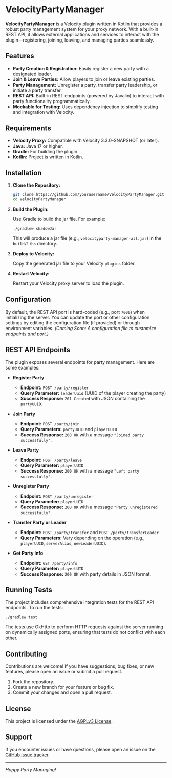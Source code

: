 # VelocityPartyManager

**VelocityPartyManager** is a Velocity plugin written in Kotlin that provides a robust party management system for your
proxy network. With a built-in REST API, it allows external applications and services to interact with the
plugin—registering, joining, leaving, and managing parties seamlessly.

## Features

- **Party Creation & Registration:** Easily register a new party with a designated leader.
- **Join & Leave Parties:** Allow players to join or leave existing parties.
- **Party Management:** Unregister a party, transfer party leadership, or initiate a party transfer.
- **REST API:** Built-in REST endpoints (powered by Javalin) to interact with party functionality programmatically.
- **Mockable for Testing:** Uses dependency injection to simplify testing and integration with Velocity.

## Requirements

- **Velocity Proxy:** Compatible with Velocity 3.3.0-SNAPSHOT (or later).
- **Java:** Java 17 or higher.
- **Gradle:** For building the plugin.
- **Kotlin:** Project is written in Kotlin.

## Installation

1. **Clone the Repository:**

   ```bash
   git clone https://github.com/yourusername/VelocityPartyManager.git
   cd VelocityPartyManager
   ```

2. **Build the Plugin:**

   Use Gradle to build the jar file. For example:

   ```bash
   ./gradlew shadowJar
   ```

   This will produce a jar file (e.g., `velocityparty-manager-all.jar`) in the `build/libs` directory.

3. **Deploy to Velocity:**

   Copy the generated jar file to your Velocity `plugins` folder.

4. **Restart Velocity:**

   Restart your Velocity proxy server to load the plugin.

## Configuration

By default, the REST API port is hard-coded (e.g., port `7000`) when initializing the server. You can update the port or
other configuration settings by editing the configuration file (if provided) or through environment variables. *(Coming
Soon: A configuration file to customize endpoints and port.)*

## REST API Endpoints

The plugin exposes several endpoints for party management. Here are some examples:

- **Register Party**

    - **Endpoint:** `POST /party/register`
    - **Query Parameter:** `leaderUuid` (UUID of the player creating the party)
    - **Success Response:** `201 Created` with JSON containing the `partyUUID`.

- **Join Party**

    - **Endpoint:** `POST /party/join`
    - **Query Parameters:** `partyUUID` and `playerUUID`
    - **Success Response:** `200 OK` with a message `"Joined party successfully"`.

- **Leave Party**

    - **Endpoint:** `POST /party/leave`
    - **Query Parameter:** `playerUUID`
    - **Success Response:** `200 OK` with a message `"Left party successfully"`.

- **Unregister Party**

    - **Endpoint:** `POST /party/unregister`
    - **Query Parameter:** `playerUUID`
    - **Success Response:** `200 OK` with a message `"Party unregistered successfully"`.

- **Transfer Party or Leader**

    - **Endpoint:** `POST /party/transfer` and `POST /party/transferLeader`
    - **Query Parameters:** Vary depending on the operation (e.g., `playerUUID`, `serverAlias`, `newLeaderUUID`).

- **Get Party Info**

    - **Endpoint:** `GET /party/info`
    - **Query Parameter:** `playerUUID`
    - **Success Response:** `200 OK` with party details in JSON format.

## Running Tests

The project includes comprehensive integration tests for the REST API endpoints. To run the tests:

```bash
./gradlew test
```

The tests use OkHttp to perform HTTP requests against the server running on dynamically assigned ports, ensuring that
tests do not conflict with each other.

## Contributing

Contributions are welcome! If you have suggestions, bug fixes, or new features, please open an issue or submit a pull
request.

1. Fork the repository.
2. Create a new branch for your feature or bug fix.
3. Commit your changes and open a pull request.

## License

This project is licensed under the [AGPLv3 License](LICENSE).

## Support

If you encounter issues or have questions, please open an issue on
the [GitHub issue tracker](https://github.com/yourusername/VelocityPartyManager/issues).

---

*Happy Party Managing!*